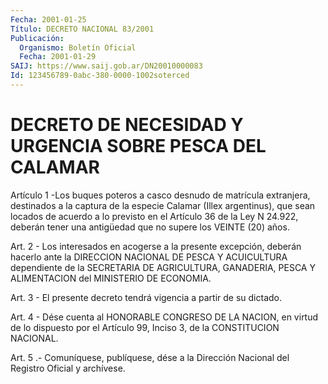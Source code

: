```yaml
---
Fecha: 2001-01-25
Título: DECRETO NACIONAL 83/2001
Publicación:
  Organismo: Boletín Oficial
  Fecha: 2001-01-29
SAIJ: https://www.saij.gob.ar/DN20010000083
Id: 123456789-0abc-380-0000-1002soterced
---
```

# DECRETO DE NECESIDAD Y URGENCIA SOBRE PESCA DEL CALAMAR

<a id="1"></a>
Artículo  1  -Los  buques  poteros  a  casco  desnudo de matrícula extranjera,  destinados a la captura de la especie  Calamar  (Illex argentinus), que  sean  locados  de  acuerdo  a  lo  previsto en el Artículo  36 de la Ley N 24.922, deberán tener una antigüedad  que no supere los VEINTE (20) años.

<a id="2"></a>
Art. 2 - Los  interesados  en  acogerse  a  la presente excepción, deberán hacerlo ante la DIRECCION NACIONAL DE  PESCA  Y ACUICULTURA dependiente  de  la SECRETARIA DE AGRICULTURA, GANADERIA,  PESCA  Y ALIMENTACION del MINISTERIO DE ECONOMIA.

<a id="3"></a>
Art. 3 - El presente  decreto  tendrá  vigencia  a  partir de  su dictado.

<a id="4"></a>
Art. 4 - Dése cuenta al HONORABLE CONGRESO DE LA NACION, en virtud de  lo  dispuesto  por el Artículo 99, Inciso 3, de la CONSTITUCION NACIONAL.

<a id="5"></a>
Art. 5 .- Comuníquese, publíquese, dése a la Dirección Nacional del Registro Oficial y archívese.